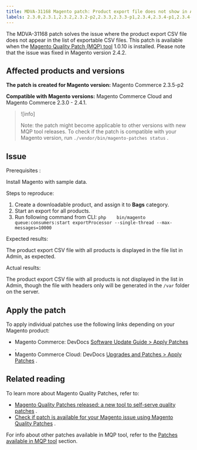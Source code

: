```yaml
---
title: MDVA-31168 Magento patch: Product export file does not show in Admin
labels: 2.3.0,2.3.1,2.3.2,2.3.2-p2,2.3.3,2.3.3-p1,2.3.4,2.3.4-p1,2.3.4-p2,2.3.5,2.3.5-p1,2.3.5-p2,2.3.6,2.4.0,2.4.0-p1,2.4.1,2.4.1-p1,MQP 1.0.10,MQP patches,Magento Commerce,Magento Commerce Cloud,Magento Quality Patches,csv file,product export file
---
```


The MDVA-31168 patch solves the issue where the product export CSV file does not appear in the list of exportable CSV files. This patch is available when the [Magento Quality Patch (MQP) tool](https://devdocs.magento.com/guides/v2.4/comp-mgr/patching.html#mqp) 1.0.10 is installed. Please note that the issue was fixed in Magento version 2.4.2.

## Affected products and versions

 **The patch is created for Magento version:** Magento Commerce 2.3.5-p2

 **Compatible with Magento versions:** Magento Commerce Cloud and Magento Commerce 2.3.0 - 2.4.1.

>![info]
>
>Note: the patch might become applicable to other versions with new MQP tool releases. To check if the patch is compatible with your Magento version, run `./vendor/bin/magento-patches status` .

## Issue

 <span class="wysiwyg-underline">Prerequisites</span> :

Install Magento with sample data.

 <span class="wysiwyg-underline">Steps to reproduce:</span> 

1. Create a downloadable product, and assign it to **Bags** category.
1. Start an export for all products.
1. Run following command from CLI:    ```php    bin/magento queue:consumers:start exportProcessor --single-thread --max-messages=10000    ```    

 <span class="wysiwyg-underline">Expected results:</span> 

The product export CSV file with all products is displayed in the file list in Admin, as expected.

 <span class="wysiwyg-underline">Actual results:</span> 

The product export CSV file with all products is not displayed in the list in Admin, though the file with headers only will be generated in the `/var` folder on the server.

## Apply the patch

To apply individual patches use the following links depending on your Magento product:

* Magento Commerce: DevDocs [Software Update Guide > Apply Patches](https://devdocs.magento.com/guides/v2.4/comp-mgr/patching.html) .
* Magento Commerce Cloud: DevDocs [Upgrades and Patches > Apply Patches](https://devdocs.magento.com/cloud/project/project-patch.html) .

## Related reading

To learn more about Magento Quality Patches, refer to:

* [Magento Quality Patches released: a new tool to self-serve quality patches](https://support.magento.com/hc/en-us/articles/360047139492) .
* [Check if patch is available for your Magento issue using Magento Quality Patches](https://support.magento.com/hc/en-us/articles/360047125252) .

For info about other patches available in MQP tool, refer to the [Patches available in MQP tool](https://support.magento.com/hc/en-us/sections/360010506631-Patches-available-in-MQP-tool-) section.
